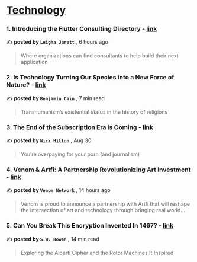 
<h1><a href=https://medium.com/tag/technology/recommended target="_blank" rel="noopener noreferrer">Technology</a></h1>
<h3>1. Introducing the Flutter Consulting Directory - <a href=https://medium.com/flutter/introducing-the-flutter-consulting-directory-f6fc4c1d2ba3?source=tag_recommended_feed---------0-84----------technology----------e9301112_a0d1_4839_ada0_c2fd23a01058------- target="_blank" rel="noopener noreferrer">link</a></h3>

✍️ **posted by `Leigha Jarett`** <date> , 6 hours ago</date>

<blockquote>Where organizations can find consultants to help build their next application</blockquote>

<h3>2. Is Technology Turning Our Species into a New Force of Nature? - <a href=https://medium.com/gods-funeral/is-technology-turning-our-species-into-a-new-force-of-nature-6d9e00ff34e1?source=tag_recommended_feed---------1-107----------technology----------e9301112_a0d1_4839_ada0_c2fd23a01058------- target="_blank" rel="noopener noreferrer">link</a></h3>

✍️ **posted by `Benjamin Cain`** <date> , 7 min read</date>

<blockquote>Transhumanism’s existential status in the history of religions</blockquote>

<h3>3. The End of the Subscription Era is Coming - <a href=https://medium.com/@nickfthilton/the-end-of-the-subscription-era-is-coming-ed197f252c6a?source=tag_recommended_feed---------2-85----------technology----------e9301112_a0d1_4839_ada0_c2fd23a01058------- target="_blank" rel="noopener noreferrer">link</a></h3>

✍️ **posted by `Nick Hilton`** <date> , Aug 30</date>

<blockquote>You’re overpaying for your porn (and journalism)</blockquote>

<h3>4. Venom & Artfi: A Partnership Revolutionizing Art Investment - <a href=https://medium.com/@Venom_network_/venom-artfi-a-partnership-revolutionizing-art-investment-79064c8f1d27?source=tag_recommended_feed---------3-84----------technology----------e9301112_a0d1_4839_ada0_c2fd23a01058------- target="_blank" rel="noopener noreferrer">link</a></h3>

✍️ **posted by `Venom Network`** <date> , 14 hours ago</date>

<blockquote>Venom is proud to announce a partnership with Artfi that will reshape the intersection of art and technology through bringing real world…</blockquote>

<h3>5. Can You Break This Encryption Invented In 1467? - <a href=https://medium.com/cantors-paradise/can-you-break-this-encryption-invented-in-1467-c13c324afde1?source=tag_recommended_feed---------4-107----------technology----------e9301112_a0d1_4839_ada0_c2fd23a01058------- target="_blank" rel="noopener noreferrer">link</a></h3>

✍️ **posted by `S.W. Bowen`** <date> , 14 min read</date>

<blockquote>Exploring the Alberti Cipher and the Rotor Machines It Inspired</blockquote>

